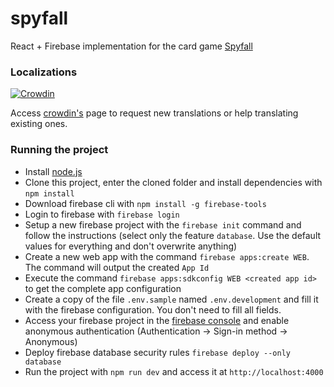 spyfall
=======

React + Firebase implementation for the card game [Spyfall](http://boardgamegeek.com/boardgame/166384/spyfall)

### Localizations
[![Crowdin](https://d322cqt584bo4o.cloudfront.net/adrianocola-spyfall/localized.svg)](https://crowdin.com/project/adrianocola-spyfall)

Access [crowdin's](https://crowdin.com/project/adrianocola-spyfall) page to request new translations or help translating existing ones.

### Running the project

- Install [node.js](https://nodejs.org/)
- Clone this project, enter the cloned folder and install dependencies with `npm install`
- Download firebase cli with `npm install -g firebase-tools`
- Login to firebase with `firebase login`
- Setup a new firebase project with the `firebase init` command and follow the instructions (select only the feature `database`. Use the default values for everything and don't overwrite anything)
- Create a new web app with the command `firebase apps:create WEB`. The command will output the created `App Id`
- Execute the command `firebase apps:sdkconfig WEB <created app id>` to get the complete app configuration
- Create a copy of the file `.env.sample` named `.env.development` and fill it with the firebase configuration. You don't need to fill all fields.
- Access your firebase project in the [firebase console](https://console.firebase.google.com/) and enable anonymous authentication (Authentication → Sign-in method → Anonymous)
- Deploy firebase database security rules `firebase deploy --only database`
- Run the project with `npm run dev` and access it at `http://localhost:4000`
